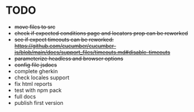 # TODO

- ~~move files to src~~
- ~~check if expected conditions page and locators prop can be reworked~~
- ~~see if expect timeouts can be reworked: https://github.com/cucumber/cucumber-js/blob/main/docs/support_files/timeouts.md#disable-timeouts~~
- ~~parameterize headless and browser options~~
- ~~config file jsdocs~~
- complete gherkin
- check locales support
- fix html reports
- test with npm pack
- full docs
- publish first version
